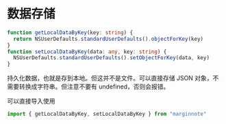 # 数据存储

```ts
function getLocalDataByKey(key: string) {
  return NSUserDefaults.standardUserDefaults().objectForKey(key)
}
function setLocalDataByKey(data: any, key: string) {
  NSUserDefaults.standardUserDefaults().setObjectForKey(data, key)
}
```

持久化数据，也就是存到本地。但这并不是文件。可以直接存储 JSON 对象，不需要转换成字符串。但注意不要有 undefined，否则会报错。

可以直接导入使用
```ts
import { getLocalDataByKey, setLocalDataByKey } from "marginnote"
```